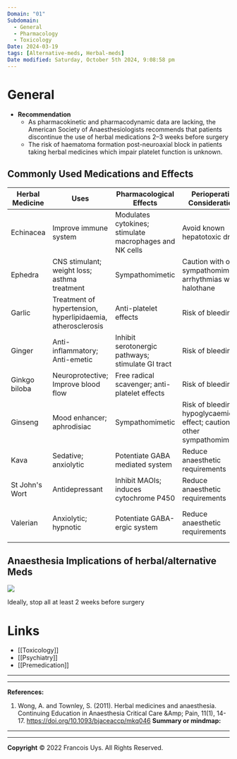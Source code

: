 ```yaml
---
Domain: "01"
Subdomain:
  - General
  - Pharmacology
  - Toxicology
Date: 2024-03-19
tags: [Alternative-meds, Herbal-meds]
Date modified: Saturday, October 5th 2024, 9:08:58 pm
---
```


# General
- **Recommendation**
	- As pharmacokinetic and pharmacodynamic data are lacking, the American Society of Anaesthesiologists recommends that patients discontinue the use of herbal medications 2–3 weeks before surgery
	- The risk of haematoma formation post-neuroaxial block in patients taking herbal medicines which impair platelet function is unknown.
## Commonly Used Medications and Effects

| **Herbal Medicine**   | **Uses**                                             | **Pharmacological Effects**                                | **Perioperative Considerations**                              | **Discontinuation Recommendation**                   |
|-----------------------|------------------------------------------------------|------------------------------------------------------------|--------------------------------------------------------------|------------------------------------------------------|
| Echinacea             | Improve immune system                                | Modulates cytokines; stimulate macrophages and NK cells     | Avoid known hepatotoxic drugs                                | No data available; discontinue 2 weeks before surgery |
| Ephedra               | CNS stimulant; weight loss; asthma treatment         | Sympathomimetic                                             | Caution with other sympathomimetics; arrhythmias with halothane | Discontinue 24 h before surgery                       |
| Garlic                | Treatment of hypertension, hyperlipidaemia, atherosclerosis | Anti-platelet effects                                       | Risk of bleeding                                              | Discontinue 7 days before surgery                     |
| Ginger                | Anti-inflammatory; Anti-emetic                       | Inhibit serotonergic pathways; stimulate GI tract            | Risk of bleeding                                              | No data available; discontinue 2 weeks before surgery |
| Ginkgo biloba         | Neuroprotective; Improve blood flow                  | Free radical scavenger; anti-platelet effects               | Risk of bleeding                                              | Discontinue 36 h before surgery                       |
| Ginseng               | Mood enhancer; aphrodisiac                           | Sympathomimetic                                             | Risk of bleeding; hypoglycaemic effect; caution with other sympathomimetics | Discontinue 7 days before surgery                     |
| Kava                  | Sedative; anxiolytic                                 | Potentiate GABA mediated system                             | Reduce anaesthetic requirements                              | Discontinue 24 h before surgery                       |
| St John's Wort        | Antidepressant                                       | Inhibit MAOIs; induces cytochrome P450                      | Reduce anaesthetic requirements                              | Discontinue 5 days before surgery                     |
| Valerian              | Anxiolytic; hypnotic                                 | Potentiate GABA-ergic system                                | Reduce anaesthetic requirements                              | No data available; discontinue 2 weeks before surgery |

## Anaesthesia Implications of herbal/alternative Meds

![](Pasted%20image%2020240112144440.png)

Ideally, stop all at least 2 weeks before surgery

# Links
- [[Toxicology]]
- [[Psychiatry]]
- [[Premedication]]

---

---
**References:**

1. Wong, A. and Townley, S. (2011). Herbal medicines and anaesthesia. Continuing Education in Anaesthesia Critical Care &Amp; Pain, 11(1), 14-17. https://doi.org/10.1093/bjaceaccp/mkq046
**Summary or mindmap:**

---------------------------------------------------------------------------------------------
---
**Copyright**
© 2022 Francois Uys. All Rights Reserved.